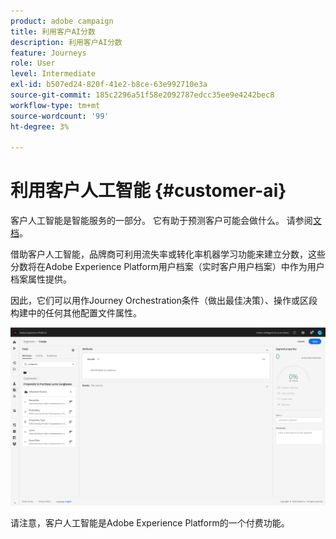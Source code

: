 ```yaml
---
product: adobe campaign
title: 利用客户AI分数
description: 利用客户AI分数
feature: Journeys
role: User
level: Intermediate
exl-id: b507ed24-820f-41e2-b8ce-63e992710e3a
source-git-commit: 185c2296a51f58e2092787edcc35ee9e4242bec8
workflow-type: tm+mt
source-wordcount: '99'
ht-degree: 3%

---
```


# 利用客户人工智能 {#customer-ai}

客户人工智能是智能服务的一部分。 它有助于预测客户可能会做什么。 请参阅[文档](https://experienceleague.adobe.com/docs/experience-platform/intelligent-services/customer-ai/overview.html)。

借助客户人工智能，品牌商可利用流失率或转化率机器学习功能来建立分数，这些分数将在Adobe Experience Platform用户档案（实时客户用户档案）中作为用户档案属性提供。

因此，它们可以用作Journey Orchestration条件（做出最佳决策）、操作或区段构建中的任何其他配置文件属性。

![](../assets/customer-ai.png)

请注意，客户人工智能是Adobe Experience Platform的一个付费功能。
